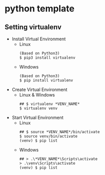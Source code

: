 # python template

## Setting virtualenv

* Install Virtual Environment
  * Linux
    ```
    (Based on Python3)
    $ pip3 install virtualenv
    ```
  * Windows
    ```
    (Based on Python3)
    $ pip install virtualenv
    ```
* Create Virtual Environment
  * Linux & Windows
    ```
    ## $ virtualenv *VENV_NAME*
    $ virtualenv venv
    ```
* Start Virtual Environment
  * Linux
    ```
    ## $ source *VENV_NAME*/bin/activate
    $ source venv/bin/activate
    (venv) $ pip list
    ```
  * Windows
    ```
    ## > .\*VENV_NAME*\Scripts\activate
    > .\venv\Scripts\activate
    (venv) $ pip list
    ```
